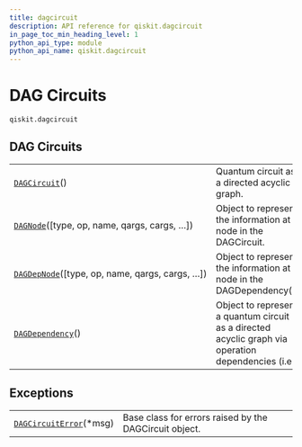 ```yaml
---
title: dagcircuit
description: API reference for qiskit.dagcircuit
in_page_toc_min_heading_level: 1
python_api_type: module
python_api_name: qiskit.dagcircuit
---
```


<span id="module-qiskit.dagcircuit" />

<span id="qiskit-dagcircuit" />

<span id="dag-circuits-qiskit-dagcircuit" />

# DAG Circuits

<span id="module-qiskit.dagcircuit" />

`qiskit.dagcircuit`

## DAG Circuits

|                                                                                                                                              |                                                                                                    |
| -------------------------------------------------------------------------------------------------------------------------------------------- | -------------------------------------------------------------------------------------------------- |
| [`DAGCircuit`](qiskit.dagcircuit.DAGCircuit#qiskit.dagcircuit.DAGCircuit "qiskit.dagcircuit.DAGCircuit")()                                   | Quantum circuit as a directed acyclic graph.                                                       |
| [`DAGNode`](qiskit.dagcircuit.DAGNode#qiskit.dagcircuit.DAGNode "qiskit.dagcircuit.DAGNode")(\[type, op, name, qargs, cargs, …])             | Object to represent the information at a node in the DAGCircuit.                                   |
| [`DAGDepNode`](qiskit.dagcircuit.DAGDepNode#qiskit.dagcircuit.DAGDepNode "qiskit.dagcircuit.DAGDepNode")(\[type, op, name, qargs, cargs, …]) | Object to represent the information at a node in the DAGDependency().                              |
| [`DAGDependency`](qiskit.dagcircuit.DAGDependency#qiskit.dagcircuit.DAGDependency "qiskit.dagcircuit.DAGDependency")()                       | Object to represent a quantum circuit as a directed acyclic graph via operation dependencies (i.e. |

## Exceptions

|                                                                                                                                     |                                                        |
| ----------------------------------------------------------------------------------------------------------------------------------- | ------------------------------------------------------ |
| [`DAGCircuitError`](qiskit.dagcircuit.DAGCircuitError#qiskit.dagcircuit.DAGCircuitError "qiskit.dagcircuit.DAGCircuitError")(\*msg) | Base class for errors raised by the DAGCircuit object. |

